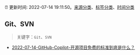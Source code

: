 :alarm_clock: 更新时间: 2022-07-14 19:11:50。[来源分类](../README.md)、[标签分类](../TAGS.md)、[时间分类](../TIMELINE.md)

## Git、SVN


> 关键字：`Git`、`SVN`



- [2022-07-14-GitHub-Copilot-开源项目免费的标准到底是什么？](https://www.v2ex.com/t/866284) 